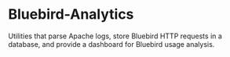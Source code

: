 Bluebird-Analytics
==================

Utilities that parse Apache logs, store Bluebird HTTP requests in a database, and provide a dashboard for Bluebird usage analysis.
